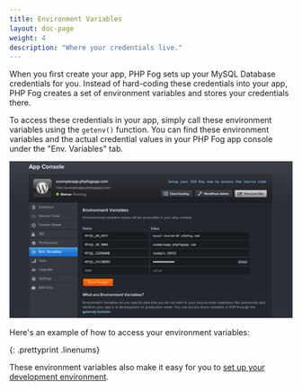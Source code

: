```yaml
---
title: Environment Variables
layout: doc-page
weight: 4
description: "Where your credentials live."
---
```


When you first create your app, PHP Fog sets up your MySQL Database credentials for you. Instead of hard-coding these credentials into your app, PHP Fog creates a set of environment variables and stores your credentials there. 

To access these credentials in your app, simply call these environment variables using the `getenv()` function. You can find these environment variables and the actual credential values in your PHP Fog app console under the "Env. Variables" tab. 

<img class="screenshot" src="/img/screenshots/env-vars.png" alt="Environment Variables"/>

Here's an example of how to access your environment variables:

{: .prettyprint .linenums}
    <?php
        // Example use of getenv()
        $ip = getenv('MYSQL_DB_HOST');
    ?>

These environment variables also make it easy for you to [set up your development environment](/getting-started/development).
